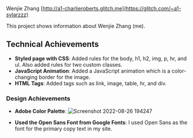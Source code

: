 Wenjie Zhang
[http://a1-charlieroberts.glitch.me](https://glitch.com/~a1-sylarzzz)

This project shows information about Wenjie Zhang (me).

## Technical Achievements
- **Styled page with CSS**: Added rules for the body, h1, h2, img, p, hr, and ul. Also added rules for two custom classes.
- **JavaScript Animation**: Added a JavaScript animation which is a color-changing border for the image.
- **HTML Tags**: Added tags such as link, image, table, hr, and div.

### Design Achievements
- **Adobe Color Palette**: ![Screenshot 2022-08-26 194247](https://user-images.githubusercontent.com/34090862/187006837-bdce3458-6c08-416e-82cc-473b4b78ffca.jpg)

- **Used the Open Sans Font from Google Fonts**: I used Open Sans as the font for the primary copy text in my site.

